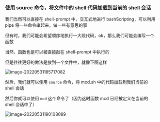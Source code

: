 
### 使用 source 命令，将文件中的 shell 代码加载到当前的 shell 会话

我们当然可以直接在 shell-prompt 中，交互式地进行 bashScripting，可以利用 pipe 将一些命令串起来，做一些有意思的事

但有时，我们可能会希望顺序地执行一大段代码，ok，那么我们可能会编写一个函数

当然，函数也是可以被直接敲在 shell-prompt 中执行的

但是往往更好的做法是放到一个文件中，就像下图这样

![image-20220531185717082](https://aliyun-oss-lpj.oss-cn-qingdao.aliyuncs.com/images/by-picgo/image-20220531185717082.png)

然后，我们就可以使用 `source` 命令，将 mcd.sh 中的代码加载到我们当前的 shell 会话

然后你就可以使用 `mcd` 这个命令了（因为这时函数 mcd 已经被定义在当前的 shell 会话中了）

![image-20220531190108099](https://aliyun-oss-lpj.oss-cn-qingdao.aliyuncs.com/images/by-picgo/image-20220531190108099.png)

